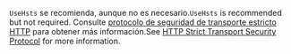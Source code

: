 <span data-ttu-id="15357-101">`UseHsts` se recomienda, aunque no es necesario.</span><span class="sxs-lookup"><span data-stu-id="15357-101">`UseHsts` is recommended but not required.</span></span> <span data-ttu-id="15357-102">Consulte [protocolo de seguridad de transporte estricto HTTP](xref:security/enforcing-ssl#http-strict-transport-security-protocol-hsts) para obtener más información.</span><span class="sxs-lookup"><span data-stu-id="15357-102">See [HTTP Strict Transport Security Protocol](xref:security/enforcing-ssl#http-strict-transport-security-protocol-hsts) for more information.</span></span>
